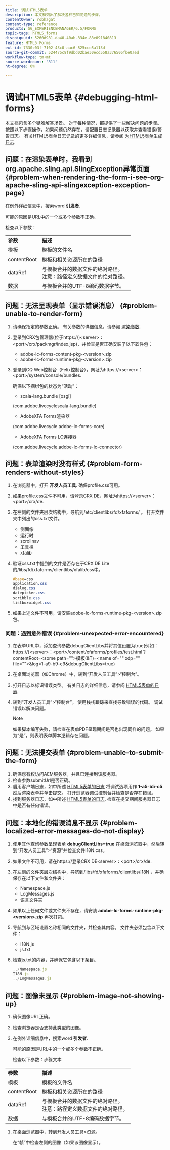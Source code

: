 ```yaml
---
title: 调试HTML5表单
description: 本文档列出了解决各种已知问题的步骤。
contentOwner: robhagat
content-type: reference
products: SG_EXPERIENCEMANAGER/6.5/FORMS
topic-tags: hTML5_forms
discoiquuid: 5260d981-da40-40ab-834e-88e091840813
feature: HTML5 Forms
exl-id: 7330c03f-7102-43c0-aac6-825cce8a113d
source-git-commit: 524475c8f9dbd02bae30ecd558a376505fbe0aed
workflow-type: tm+mt
source-wordcount: '811'
ht-degree: 0%

---
```


# 调试HTML5表单 {#debugging-html-forms}

本文档包含多个疑难解答场景。 对于每种情况，都提供了一些解决问题的步骤。 按照以下步骤操作，如果问题仍然存在，请配置日志记录器以获取并查看错误/警告日志。 有关HTML5表单日志记录的更多详细信息，请参阅 [为HTML5表单生成日志](/help/forms/using/enable-logs.md).

## 问题：在渲染表单时，我看到org.apache.sling.api.SlingException异常页面 {#problem-when-rendering-the-form-i-see-org-apache-sling-api-slingexception-exception-page}

在例外详细信息中，搜索word **引发者**.

可能的原因是URL中的一个或多个参数不正确。

检查以下参数：

<table>
 <tbody>
  <tr>
   <td><strong>参数</strong></td>
   <td><strong>描述</strong></td>
  </tr>
  <tr>
   <td>模板</td>
   <td>模板的文件名</td>
  </tr>
  <tr>
   <td>contentRoot</td>
   <td>模板和相关资源所在的路径</td>
  </tr>
  <tr>
   <td>dataRef</td>
   <td>与模板合并的数据文件的绝对路径。<br /> 注意：路径定义数据文件的绝对路径。</td>
  </tr>
  <tr>
   <td>数据</td>
   <td>与模板合并的UTF-8编码数据字节。</td>
  </tr>
 </tbody>
</table>

## 问题：无法呈现表单（显示错误消息） {#problem-unable-to-render-form}

1. 请确保指定的参数正确。 有关参数的详细信息，请参阅 [渲染参数](#problem-when-rendering-the-form-i-see-org-apache-sling-api-slingexception-exception-page).
1. 登录到CRX包管理器(位于https://)&lt;server>：&lt;port>/crx/packmgr/index.jsp)，并检查是否正确安装了以下软件包：

   * adobe-lc-forms-content-pkg-&lt;version>.zip
   * adobe-lc-forms-runtime-pkg-&lt;version>.zip

1. 登录到CQ Web控制台（Felix控制台），网址为https://&lt;server>：&lt;port>/system/console/bundles.

   确保以下捆绑包的状态为“活动”：

   * scala-lang.bundle [osgi]

   (com.adobe.livecyclescala-lang.bundle)

   * AdobeXFA Forms渲染器

   (com.adobe.livecycle.adobe-lc-forms-core)

   * AdobeXFA Forms LC连接器

   (com.adobe.livecycle.adobe-lc-forms-lc-connector)

## 问题：表单渲染时没有样式 {#problem-form-renders-without-styles}

1. 在浏览器中，打开 **开发人员工具**. 确保profile.css可用。
1. 如果profile.css文件不可用，请登录CRX DE，网址为https://&lt;server>：&lt;port>/crx/de.
1. 在左侧的文件夹层次结构中，导航到/etc/clientlibs/fd/xfaforms/ 。 打开文件夹中列出的css.txt文件。

   * 侧面像
   * 运行时
   * scrollnav
   * 工具栏
   * xfalib

1. 验证css.txt中提到的文件是否存在于CRX DE Lite的/libs/fd/xfaforms/clientlibs/xfalib/css中。

   ```css
   #base=css
   application.css
   dialog.css
   datepicker.css
   scribble.css
   listboxwidget.css
   ```

1. 如果上述文件不可用，请安装adobe-lc-forms-runtime-pkg-&lt;version>.zip包。

### 问题：遇到意外错误 {#problem-unexpected-error-encountered}

1. 在表单URL中，添加查询参数debugClientLibs并将其值设置为true(例如：https://)&lt;server>：&lt;port>/content/xfaforms/profiles/test.html？contentRoot=&lt;some path=&quot;&quot;>模板(&amp;T)=&lt;name of=&quot;&quot; xdp=&quot;&quot; file=&quot;&quot;>&amp;log=1-a9-b9-c9&amp;debugClientLibs=true)
1. 在桌面浏览器（如Chrome）中，转到“开发人员工具”>“控制台”。
1. 打开日志以标识错误类型。 有关日志的详细信息，请参阅 [HTML5表单的日志](/help/forms/using/enable-logs.md).
1. 转到“开发人员工具”>“控制台”。 使用栈栈跟踪来查找导致错误的代码。 调试错误以解决问题。

   >[!NOTE]
   >
   >如果脚本编写失败，请检查在表单PDF呈现期间是否也出现同样的问题。 如果为“是”，则表明表单脚本逻辑存在问题。

## 问题：无法提交表单 {#problem-unable-to-submit-the-form}

1. 确保您有权访问AEM服务器，并且已连接到该服务器。
1. 检查参数submitUrl是否正确。
1. 启用客户端日志，如中所述 [HTML5表单的日志](/help/forms/using/enable-logs.md) 将调试选项用作 **1-a5-b5-c5**. 然后渲染表单并单击提交。 打开浏览器调试控制台并检查是否存在错误。
1. 找到服务器日志，如中所述 [HTML5表单的日志](/help/forms/using/enable-logs.md). 检查在提交期间服务器日志中是否有任何错误。

## 问题：本地化的错误消息不显示 {#problem-localized-error-messages-do-not-display}

1. 使用其他查询参数呈现表单 **debugClientLibs=true** 在桌面浏览器中，然后转到“开发人员工具”>“资源”并检查文件I18N.css。
1. 如果文件不可用，请在https://登录CRX DE&lt;server>：&lt;port>/crx/de.
1. 在左侧的文件夹层次结构中，导航到/libs/fd/xfaforms/clientlibs/I18N ，并确保存在以下文件和文件夹：

   * Namespace.js
   * LogMessages.js
   * 语言文件夹

1. 如果以上任何文件或文件夹不存在，请安装 **adobe-lc-forms-runtime-pkg-&lt;version>.zip** 再次打包。
1. 导航到与区域设置名称相同的文件夹，并检查其内容。 文件夹必须包含以下文件：

   * I18N.js
   * js.txt

1. 检查js.txt的内容，并确保它包含以下条目。

   ```javascript
   ../Namespace.js
   I18N.js
   ../LogMessages.js
   ```

## 问题：图像未显示 {#problem-image-not-showing-up}

1. 确保图像URL正确。
1. 检查浏览器是否支持此类型的图像。
1. 在例外详细信息中，搜索word **引发者**.

   可能的原因是URL中的一个或多个参数不正确。

   检查以下参数：步骤文本

<table>
 <tbody>
  <tr>
   <td><strong>参数</strong></td>
   <td><strong>描述</strong></td>
  </tr>
  <tr>
   <td>模板</td>
   <td>模板的文件名</td>
  </tr>
  <tr>
   <td>contentRoot</td>
   <td>模板和相关资源所在的路径</td>
  </tr>
  <tr>
   <td>dataRef</td>
   <td>与模板合并的数据文件的绝对路径。<br /> 注意：路径定义数据文件的绝对路径。</td>
  </tr>
  <tr>
   <td>数据</td>
   <td>与模板合并的UTF-8编码数据字节。</td>
  </tr>
 </tbody>
</table>

1. 在桌面浏览器中，转到开发人员工具>资源。

   在“帧”中检查左侧的图像（如果该图像显示）。
